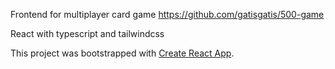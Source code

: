 Frontend for multiplayer card game https://github.com/gatisgatis/500-game

React with typescript and tailwindcss

This project was bootstrapped with [Create React App](https://github.com/facebook/create-react-app).

